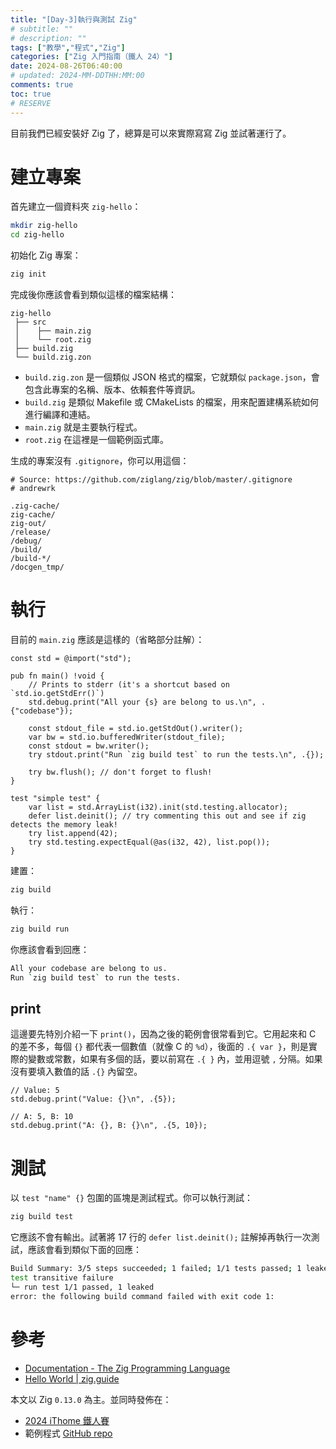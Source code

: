 ```yaml
---
title: "[Day-3]執行與測試 Zig"
# subtitle: ""
# description: ""
tags: ["教學","程式","Zig"]
categories: ["Zig 入門指南（鐵人 24）"]
date: 2024-08-26T06:40:00
# updated: 2024-MM-DDTHH:MM:00
comments: true
toc: true
# RESERVE
---
```


目前我們已經安裝好 Zig 了，總算是可以來實際寫寫 Zig 並試著運行了。

<!-- more -->

# 建立專案

首先建立一個資料夾 `zig-hello`：

```bash
mkdir zig-hello
cd zig-hello
```

初始化 Zig 專案：

```bash
zig init
```

完成後你應該會看到類似這樣的檔案結構：

```text
zig-hello
 ├── src
 │    ├── main.zig
 │    └── root.zig
 ├── build.zig
 └── build.zig.zon
```

- `build.zig.zon` 是一個類似 JSON 格式的檔案，它就類似 `package.json`，會包含此專案的名稱、版本、依賴套件等資訊。
- `build.zig` 是類似 Makefile 或 CMakeLists 的檔案，用來配置建構系統如何進行編譯和連結。
- `main.zig` 就是主要執行程式。
- `root.zig` 在這裡是一個範例函式庫。

生成的專案沒有 `.gitignore`，你可以用這個：

```gitignore
# Source: https://github.com/ziglang/zig/blob/master/.gitignore
# andrewrk

.zig-cache/
zig-cache/
zig-out/
/release/
/debug/
/build/
/build-*/
/docgen_tmp/
```

# 執行

目前的 `main.zig` 應該是這樣的（省略部分註解）：

```zig
const std = @import("std");

pub fn main() !void {
    // Prints to stderr (it's a shortcut based on `std.io.getStdErr()`)
    std.debug.print("All your {s} are belong to us.\n", .{"codebase"});

    const stdout_file = std.io.getStdOut().writer();
    var bw = std.io.bufferedWriter(stdout_file);
    const stdout = bw.writer();
    try stdout.print("Run `zig build test` to run the tests.\n", .{});

    try bw.flush(); // don't forget to flush!
}

test "simple test" {
    var list = std.ArrayList(i32).init(std.testing.allocator);
    defer list.deinit(); // try commenting this out and see if zig detects the memory leak!
    try list.append(42);
    try std.testing.expectEqual(@as(i32, 42), list.pop());
}
```

建置：

```bash
zig build
```

執行：

```bash
zig build run
```

你應該會看到回應：

```bash
All your codebase are belong to us.
Run `zig build test` to run the tests.
```

## print

這邊要先特別介紹一下 `print()`，因為之後的範例會很常看到它。它用起來和 C 的差不多，每個 `{}` 都代表一個數值（就像 C 的 `%d`），後面的 `.{ var }`，則是實際的變數或常數，如果有多個的話，要以前寫在 `.{ }` 內，並用逗號 `,` 分隔。如果沒有要填入數值的話 `.{}` 內留空。

```zig
// Value: 5
std.debug.print("Value: {}\n", .{5});

// A: 5, B: 10
std.debug.print("A: {}, B: {}\n", .{5, 10});
```

# 測試

以 `test "name" {}` 包圍的區塊是測試程式。你可以執行測試：

```bash
zig build test
```

它應該不會有輸出。試著將 17 行的 `defer list.deinit();` 註解掉再執行一次測試，應該會看到類似下面的回應：

```bash
Build Summary: 3/5 steps succeeded; 1 failed; 1/1 tests passed; 1 leaked (disable with --summary none)
test transitive failure
└─ run test 1/1 passed, 1 leaked
error: the following build command failed with exit code 1:
```

# 參考

- [Documentation - The Zig Programming Language](https://ziglang.org/documentation/0.13.0/#Hello-World)
- [Hello World | zig.guide](https://zig.guide/getting-started/hello-world)

本文以 Zig `0.13.0` 為主。並同時發佈在：

- [2024 iThome 鐵人賽](https://ithelp.ithome.com.tw/articles/10346041)
- 範例程式 [GitHub repo](https://github.com/ziteh/zig-learn-it24)
